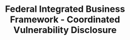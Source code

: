 ---
layout: standards
permalink: /fibf-cyb-cvd/
title: Federal Integrated Business Framework - Coordinated Vulnerability Disclosure
sub-title: Coordinated Vulnerability Disclosure
sec-title:  Cybersecurity Standards Lead
sec-name: DHS
lifecycle-content: cyb/cvd/lifecycle.html
capabilities-content: cyb/cvd/capabilities.html
---